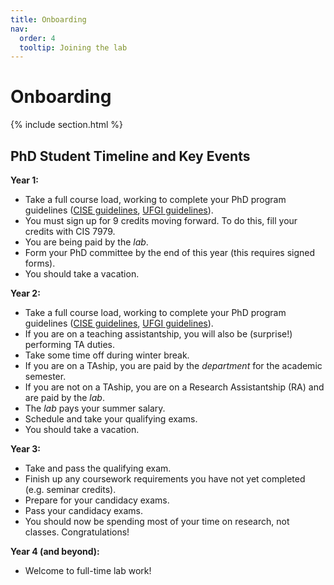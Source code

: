 ```yaml
---
title: Onboarding
nav:
  order: 4
  tooltip: Joining the lab
---
```


# <i class="fas fa-microscope"></i>Onboarding

{% include section.html %}

## PhD Student Timeline and Key Events

**Year 1:**
- Take a full course load, working to complete your PhD program guidelines ([CISE guidelines](https://www.cise.ufl.edu/academics/graduate/phd/), [UFGI guidelines](http://ufgi.ufl.edu/grad-program/graduate-policies/)).
- You must sign up for 9 credits moving forward. To do this, fill your credits with CIS 7979.
- You are being paid by the _lab_.
- Form your PhD committee by the end of this year (this requires signed forms).
- You should take a vacation.

**Year 2:**
- Take a full course load, working to complete your PhD program guidelines ([CISE guidelines](https://www.cise.ufl.edu/academics/graduate/phd/), [UFGI guidelines](http://ufgi.ufl.edu/grad-program/graduate-policies/)).
- If you are on a teaching assistantship, you will also be (surprise!) performing TA duties.
- Take some time off during winter break.
- If you are on a TAship, you are paid by the _department_ for the academic semester. 
- If you are not on a TAship, you are on a Research Assistantship (RA) and are paid by the _lab_.
- The _lab_ pays your summer salary.
- Schedule and take your qualifying exams.
- You should take a vacation.

**Year 3:**
- Take and pass the qualifying exam.
- Finish up any coursework requirements you have not yet completed (e.g. seminar credits).
- Prepare for your candidacy exams.
- Pass your candidacy exams.
- You should now be spending most of your time on research, not classes. Congratulations!

**Year 4 (and beyond):**
- Welcome to full-time lab work!




